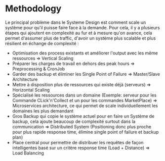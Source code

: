 # Methodology

Le principal problème dans le Systeme Design est comment scale un système pour qu'il puisse faire face à la demande. Pour cela, il y a plusieurs étapes qui ajoutent en complexité au fur et à mesure qu'on avance, cela permet d'assumer plus de traffic, d'avoir un système plus scalable et plus résilient en échange de complexité :

* Optimisation des process existants et améliorer l'output avec les même ressources => Vertical Scaling
* Préparer les charges de travail en dehors des peak hours => Preprocessing & CronJob
* Garder des backup et éliminer les Single Point of Failure => Master/Slave Architecture
* Mettre à disposition plus de ressources qui existe déjà (serveurs) => Horizontal Scaling
* Spécialisé les ressources dans un domaine (Exemple: serveur pour les Commande CLick'n'Collect et un pour les commandes MarketPlace) => Microservices architecture, ce qui permet de scale individuellement les domaines les plus demandant
* Gros Backup qui copie le système actuel pour en faire un Système de backup, cela ajoute beaucoup de complexité surtout dans la communication => Distributed System (Positioning donc plus proche pour plus rapide response time, élimine single point of failure et backup plan)
* Place central pour permettre de distribuer les requêtes de façon intelligentes basé sur un critère response time (Load + Distance) => Load Balancing
